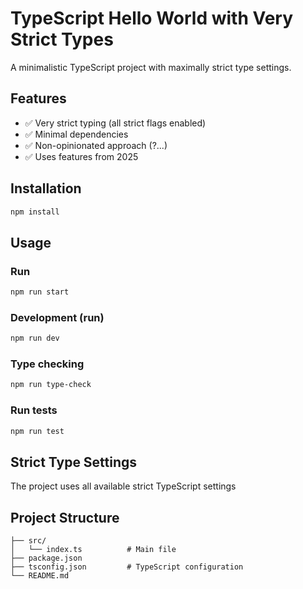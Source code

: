 # TypeScript Hello World with Very Strict Types

A minimalistic TypeScript project with maximally strict type settings.

## Features

- ✅ Very strict typing (all strict flags enabled)
- ✅ Minimal dependencies 
- ✅ Non-opinionated approach (?...)
- ✅ Uses features from 2025

## Installation

```bash
npm install
```

## Usage

### Run
```bash
npm run start
```

### Development (run)
```bash
npm run dev
```

### Type checking
```bash
npm run type-check
```

### Run tests
```bash
npm run test
```

## Strict Type Settings

The project uses all available strict TypeScript settings

## Project Structure

```
├── src/
│   └── index.ts          # Main file
├── package.json
├── tsconfig.json         # TypeScript configuration
└── README.md
``` 